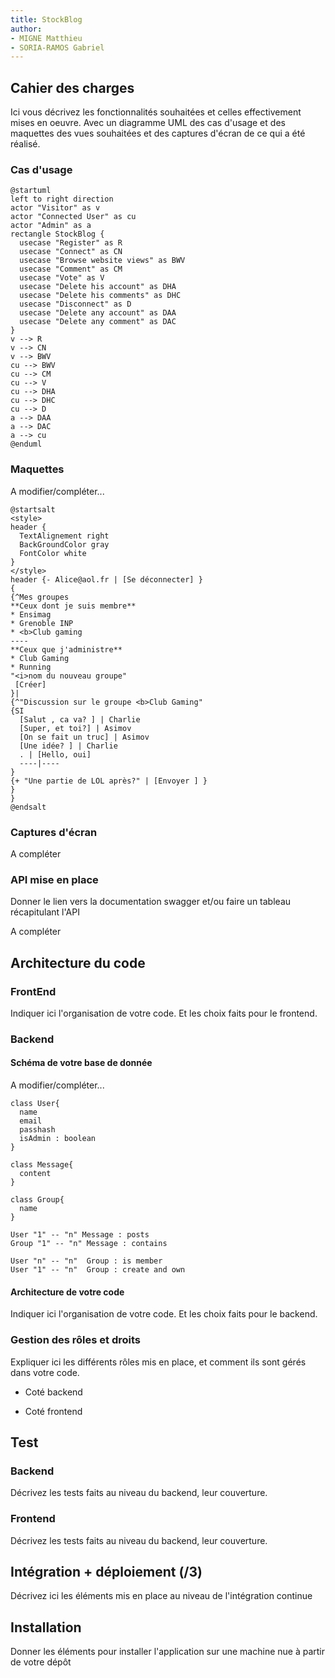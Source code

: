 ```yaml
---
title: StockBlog 
author:  
- MIGNE Matthieu
- SORIA-RAMOS Gabriel
--- 
```


## Cahier des charges

Ici vous décrivez les fonctionnalités souhaitées et celles effectivement mises en oeuvre. Avec un diagramme UML des cas d'usage et des maquettes des vues souhaitées et des captures d'écran de ce qui a été réalisé.

### Cas d'usage

```plantuml
@startuml
left to right direction
actor "Visitor" as v
actor "Connected User" as cu
actor "Admin" as a
rectangle StockBlog {
  usecase "Register" as R
  usecase "Connect" as CN
  usecase "Browse website views" as BWV
  usecase "Comment" as CM
  usecase "Vote" as V
  usecase "Delete his account" as DHA
  usecase "Delete his comments" as DHC
  usecase "Disconnect" as D
  usecase "Delete any account" as DAA
  usecase "Delete any comment" as DAC
}
v --> R
v --> CN
v --> BWV
cu --> BWV
cu --> CM
cu --> V
cu --> DHA
cu --> DHC
cu --> D
a --> DAA
a --> DAC
a --> cu
@enduml
```

### Maquettes

A modifier/compléter...

```plantuml
@startsalt
<style>
header {
  TextAlignement right
  BackGroundColor gray
  FontColor white
}
</style>
header {- Alice@aol.fr | [Se déconnecter] }
{
{^Mes groupes
**Ceux dont je suis membre**
* Ensimag
* Grenoble INP
* <b>Club gaming
----
**Ceux que j'administre**
* Club Gaming
* Running
"<i>nom du nouveau groupe" 
 [Créer]
}|
{^"Discussion sur le groupe <b>Club Gaming"
{SI
  [Salut , ca va? ] | Charlie
  [Super, et toi?] | Asimov
  [On se fait un truc] | Asimov
  [Une idée? ] | Charlie
  . | [Hello, oui]
  ----|----
}
{+ "Une partie de LOL après?" | [Envoyer ] }
}
}
@endsalt
```

### Captures d'écran

A compléter

### API mise en place

Donner le lien vers la documentation swagger et/ou faire un tableau récapitulant l'API

A compléter

## Architecture du code

### FrontEnd

Indiquer ici l'organisation de votre code. Et les choix faits pour le frontend.

### Backend

#### Schéma de votre base de donnée

A modifier/compléter...

```plantuml
class User{
  name
  email
  passhash
  isAdmin : boolean
}

class Message{
  content
}

class Group{
  name
}

User "1" -- "n" Message : posts
Group "1" -- "n" Message : contains

User "n" -- "n"  Group : is member 
User "1" -- "n"  Group : create and own
```

#### Architecture de votre code

Indiquer ici l'organisation de votre code. Et les choix faits pour le backend.

### Gestion des rôles et droits

Expliquer ici les différents rôles mis en place, et comment ils sont gérés dans votre code.

- Coté backend

- Coté frontend


## Test

### Backend

Décrivez les tests faits au niveau du backend, leur couverture.

### Frontend

Décrivez les tests faits au niveau du backend, leur couverture.

## Intégration + déploiement (/3)

Décrivez ici les éléments mis en place au niveau de l'intégration continue 

## Installation

Donner les éléments pour installer l'application sur une machine nue à partir de votre dépôt
